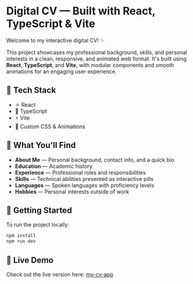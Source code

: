 # Digital CV — Built with React, TypeScript & Vite

Welcome to my interactive digital CV! ✨

This project showcases my professional background, skills, and personal interests in a clean, responsive, and animated web format. It's built using **React**, **TypeScript**, and **Vite**, with modular components and smooth animations for an engaging user experience.

## 🧰 Tech Stack

- ⚛️ React
- 🔷 TypeScript
- ⚡ Vite
- 🎨 Custom CSS & Animations

## 📂 What You'll Find

- **About Me** — Personal background, contact info, and a quick bio
- **Education** — Academic history
- **Experience** — Professional roles and responsibilities
- **Skills** — Technical abilities presented as interactive pills
- **Languages** — Spoken languages with proficiency levels
- **Hobbies** — Personal interests outside of work

## 🚀 Getting Started

To run the project locally:

```bash
npm install
npm run dev
```

## 🔗 Live Demo

Check out the live version here: [my-cv-app](https://my-cv-app-iota.vercel.app/about)
